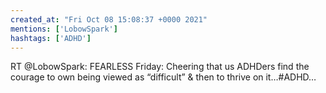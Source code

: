 ```yaml
---
created_at: "Fri Oct 08 15:08:37 +0000 2021"
mentions: ['LobowSpark']
hashtags: ['ADHD']
---
```


RT @LobowSpark: FEARLESS Friday:
Cheering that us ADHDers find the courage to own being viewed as “difficult” &amp; then to thrive on it…#ADHD…